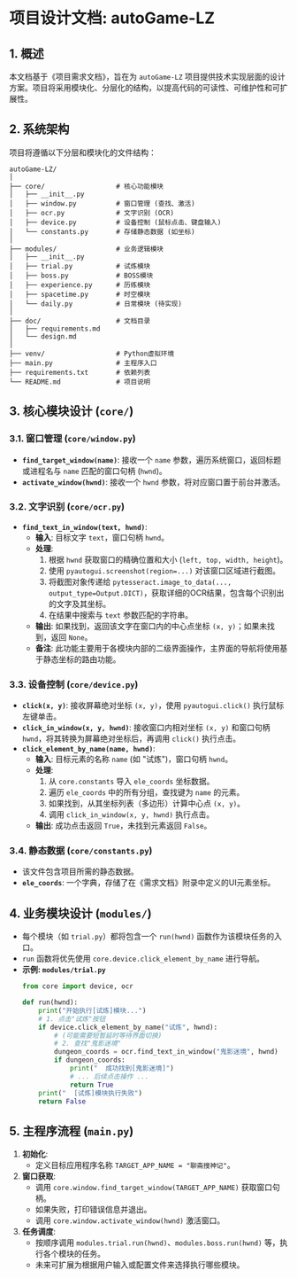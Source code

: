 # 项目设计文档: autoGame-LZ

## 1. 概述

本文档基于《项目需求文档》，旨在为 `autoGame-LZ` 项目提供技术实现层面的设计方案。项目将采用模块化、分层化的结构，以提高代码的可读性、可维护性和可扩展性。

## 2. 系统架构

项目将遵循以下分层和模块化的文件结构：

```
autoGame-LZ/
│
├── core/                  # 核心功能模块
│   ├── __init__.py
│   ├── window.py          # 窗口管理 (查找、激活)
│   ├── ocr.py             # 文字识别 (OCR)
│   ├── device.py          # 设备控制 (鼠标点击、键盘输入)
│   └── constants.py       # 存储静态数据 (如坐标)
│
├── modules/               # 业务逻辑模块
│   ├── __init__.py
│   ├── trial.py           # 试炼模块
│   ├── boss.py            # BOSS模块
│   ├── experience.py      # 历练模块
│   ├── spacetime.py       # 时空模块
│   └── daily.py           # 日常模块 (待实现)
│
├── doc/                   # 文档目录
│   ├── requirements.md
│   └── design.md
│
├── venv/                  # Python虚拟环境
├── main.py                # 主程序入口
├── requirements.txt       # 依赖列表
└── README.md              # 项目说明
```

## 3. 核心模块设计 (`core/`)

### 3.1. 窗口管理 (`core/window.py`)

-   **`find_target_window(name)`**: 接收一个 `name` 参数，遍历系统窗口，返回标题或进程名与 `name` 匹配的窗口句柄 (`hwnd`)。
-   **`activate_window(hwnd)`**: 接收一个 `hwnd` 参数，将对应窗口置于前台并激活。

### 3.2. 文字识别 (`core/ocr.py`)

-   **`find_text_in_window(text, hwnd)`**:
    -   **输入**: 目标文字 `text`，窗口句柄 `hwnd`。
    -   **处理**:
        1.  根据 `hwnd` 获取窗口的精确位置和大小 (`left, top, width, height`)。
        2.  使用 `pyautogui.screenshot(region=...)` 对该窗口区域进行截图。
        3.  将截图对象传递给 `pytesseract.image_to_data(..., output_type=Output.DICT)`，获取详细的OCR结果，包含每个识别出的文字及其坐标。
        4.  在结果中搜索与 `text` 参数匹配的字符串。
    -   **输出**: 如果找到，返回该文字在窗口内的中心点坐标 `(x, y)`；如果未找到，返回 `None`。
    -   **备注**: 此功能主要用于各模块内部的二级界面操作，主界面的导航将使用基于静态坐标的路由功能。

### 3.3. 设备控制 (`core/device.py`)

-   **`click(x, y)`**: 接收屏幕绝对坐标 `(x, y)`，使用 `pyautogui.click()` 执行鼠标左键单击。
-   **`click_in_window(x, y, hwnd)`**: 接收窗口内相对坐标 `(x, y)` 和窗口句柄 `hwnd`，将其转换为屏幕绝对坐标后，再调用 `click()` 执行点击。
-   **`click_element_by_name(name, hwnd)`**: 
    -   **输入**: 目标元素的名称 `name` (如 "试炼")，窗口句柄 `hwnd`。
    -   **处理**:
        1.  从 `core.constants` 导入 `ele_coords` 坐标数据。
        2.  遍历 `ele_coords` 中的所有分组，查找键为 `name` 的元素。
        3.  如果找到，从其坐标列表（多边形）计算中心点 `(x, y)`。
        4.  调用 `click_in_window(x, y, hwnd)` 执行点击。
    -   **输出**: 成功点击返回 `True`，未找到元素返回 `False`。

### 3.4. 静态数据 (`core/constants.py`)

-   该文件包含项目所需的静态数据。
-   **`ele_coords`**: 一个字典，存储了在《需求文档》附录中定义的UI元素坐标。

## 4. 业务模块设计 (`modules/`)

-   每个模块（如 `trial.py`）都将包含一个 `run(hwnd)` 函数作为该模块任务的入口。
-   `run` 函数将优先使用 `core.device.click_element_by_name` 进行导航。
-   **示例: `modules/trial.py`**
    ```python
    from core import device, ocr

    def run(hwnd):
        print("开始执行[试炼]模块...")
        # 1. 点击"试炼"按钮
        if device.click_element_by_name("试炼", hwnd):
            # (可能需要短暂延时等待界面切换)
            # 2. 查找"鬼影迷境"
            dungeon_coords = ocr.find_text_in_window("鬼影迷境", hwnd)
            if dungeon_coords:
                print("  成功找到[鬼影迷境]")
                # ... 后续点击操作 ...
                return True
        print("  [试炼]模块执行失败")
        return False
    ```

## 5. 主程序流程 (`main.py`)

1.  **初始化**:
    -   定义目标应用程序名称 `TARGET_APP_NAME = "聊斋搜神记"`。
2.  **窗口获取**:
    -   调用 `core.window.find_target_window(TARGET_APP_NAME)` 获取窗口句柄。
    -   如果失败，打印错误信息并退出。
    -   调用 `core.window.activate_window(hwnd)` 激活窗口。
3.  **任务调度**:
    -   按顺序调用 `modules.trial.run(hwnd)`、`modules.boss.run(hwnd)` 等，执行各个模块的任务。
    -   未来可扩展为根据用户输入或配置文件来选择执行哪些模块。 